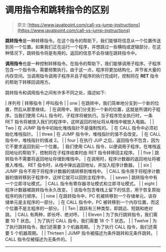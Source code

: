 # 调用指令和跳转指令的区别

> 原文:[https://www.javatpoint.com/call-vs-jump-instructions](https://www.javatpoint.com/call-vs-jump-instructions)

**跳转指令**是一种转移指令。在这个指令的帮助下，我们能够将信息从一个位置传送到另一个位置。如果我们正在运行一个程序，并想跳过一些横档或逻辑部分，在这种情况下，跳转指令将是有用的。返回的信息不会存储在跳转指令中。

**调用指令**也是一种控制转移指令。在指令的帮助下，我们能够调用子程序。子程序包含一个指令块，需要频繁执行。由于这一点，程序将更加结构化，并节省大量的内存空间。当调用指令调用子程序并且子程序的执行完成时，控制将在 **RET** 指令的帮助下转移回调用方。

跳转指令和调用指令之间有许多不同之处，描述如下:

| 序列号 | 转移指令 | 呼叫指令 |
| one | 在跳转中，我们简单地分支到一个新的位置，然后从那里继续。 | 在调用中，我们分支到一个新的位置，这就是所谓的子程序。当我们使用 CALL 指令时，子程序将被执行。当子程序完全执行时，一条 RET 指令将被放入我们的程序中，这样返回的地址将从堆栈中被放入电脑。 |
| Two | 在 JUMP 指令中初始化堆栈指针不是强制性的。 | 在 CALL 指令中必须初始化堆栈指针。 |
| three | 在 JUMP 指令中，堆栈指针的值不会改变。 | 在 CALL 指令中，堆栈指针的值减 2。 |
| four | 在执行 JUP 之后，返回指令不包含，因为它不要求返回到前一个位置。 | 我们使用 CALL 指令，以便调用子程序。在堆栈返回地址的帮助下，控制将在子程序结束时由 RET 指令转移回主程序。 |
| five | 跳转指令不需要将返回地址存储到堆栈中。 | 在调用时，程序计数器的返回地址将被推入堆栈。
RET 指令时，从栈中弹出返回地址，并加入程序计数器。 |
| six | JUMP 指令不用于将程序计数器的值转移到堆栈中。 | CALL 指令用于将程序计数器的值转移到子程序中，这样它就可以回到主程序中。 |
| seven | 跳转指令中有一个立即寻址模式。 | CALL 指令有寄存器寻址模式和立即寻址模式。 |
| eight | 程序计数器被跳转指令永久改变。 | 该指令包含堆栈上留下的信息，用于恢复原始程序的执行顺序。 |
| nine | 在跳转指令中，PC 机被转移到一个存储单元，该存储单元是主程序的一部分。 | 在 CALL 指令中，PC 被转移到一个内存位置，而这个位置不是主程序的一部分。 |
| Ten | 跳跃有三种类型，即跳远、短跳和绝对跳。 | CALL 有两种，即长呼、绝对呼。 |
| Eleven | 为了执行跳转指令，我们需要 10 T 状态。 | 为了执行 CALL 指令，我们需要 18 个 T 状态。 |
| Twelve | 为了执行跳转指令，我们还需要 3 个机器周期。 | 为了执行 CALL 指令，我们还需要 5 个机器周期。 |
| Thirteen | JUMP 指令被描述为条件跳转和无条件跳转。 | CALL 指令仅被描述为无条件的。 |

* * *